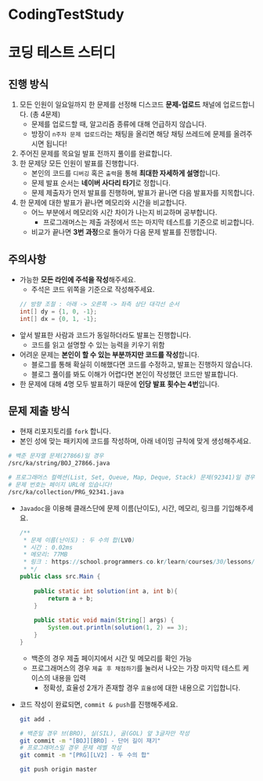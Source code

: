 # CodingTestStudy

# 코딩 테스트 스터디

## 진행 방식

1. 모든 인원이 일요일까지 한 문제를 선정해 디스코드 **문제-업로드** 채널에 업로드합니다. (총 4문제)
    - 문제를 업로드할 때, 알고리즘 종류에 대해 언급하지 않습니다.
    - 방장이 `n주차 문제 업로드`라는 채팅을 올리면 해당 채팅 쓰레드에 문제를 올려주시면 됩니다!
2. 주어진 문제를 목요일 발표 전까지 풀이를 완료합니다.
3. 한 문제당 모든 인원이 발표를 진행합니다.
    - 본인의 코드를 `디버깅` 혹은 `출력`을 통해 **최대한 자세하게 설명**합니다.
    - 문제 발표 순서는 **네이버 사다리 타기**로 정합니다.
    - 문제 제출자가 먼저 발표를 진행하며, 발표가 끝나면 다음 발표자를 지목합니다.
4. 한 문제에 대한 발표가 끝나면 메모리와 시간을 비교합니다.
    - 어느 부분에서 메모리와 시간 차이가 나는지 비교하며 공부합니다.
        - 프로그래머스는 제출 과정에서 뜨는 마지막 테스트를 기준으로 비교합니다.
    - 비교가 끝나면 **3번 과정**으로 돌아가 다음 문제 발표를 진행합니다.

## 주의사항

- 가능한 **모든 라인에 주석을 작성**해주세요.
    - 주석은 코드 위쪽을 기준으로 작성해주세요.
    ```java
    // 방향 조절 : 아래 -> 오른쪽 -> 좌측 상단 대각선 순서
    int[] dy = {1, 0, -1};
    int[] dx = {0, 1, -1};
    ```
- 앞서 발표한 사람과 코드가 동일하더라도 발표는 진행합니다.
    - 코드를 읽고 설명할 수 있는 능력을 키우기 위함
- 어려운 문제는 **본인이 할 수 있는 부분까지만 코드를 작성**합니다.
    - 블로그를 통해 확실히 이해했다면 코드를 수정하고, 발표는 진행하지 않습니다.
    - 블로그 풀이를 봐도 이해가 어렵다면 본인이 작성했던 코드만 발표합니다.
- 한 문제에 대해 4명 모두 발표하기 때문에 **인당 발표 횟수는 4번**입니다.

## 문제 제출 방식

- 현재 리포지토리를 `fork` 합니다.
- 본인 성에 맞는 패키지에 코드를 작성하며, 아래 네이밍 규칙에 맞게 생성해주세요.

```bash
# 백준 문자열 문제(27866)일 경우
/src/ka/string/BOJ_27866.java

# 프로그래머스 컬렉션(List, Set, Queue, Map, Deque, Stack) 문제(92341)일 경우
# 문제 번호는 페이지 URL에 있습니다!
/src/ka/collection/PRG_92341.java
```

- `Javadoc`을 이용해 클래스단에 문제 이름(난이도), 시간, 메모리, 링크를 기입해주세요.

    ```java
    /**
     * 문제 이름(난이도) : 두 수의 합(LV0)
     * 시간 : 0.02ms
     * 메모리: 77MB
     * 링크 : https://school.programmers.co.kr/learn/courses/30/lessons/120802
     * */
    public class src.Main {
        
        public static int solution(int a, int b){
            return a + b;
        }
        
        public static void main(String[] args) {
            System.out.println(solution(1, 2) == 3);
        }
    }
    ```

    - 백준의 경우 제출 페이지에서 시간 및 메모리를 확인 가능
    - 프로그래머스의 경우 `제출 후 채점하기`를 눌러서 나오는 가장 마지막 테스트 케이스의 내용을 입력
        - 정확성, 효율성 2개가 존재할 경우 `효율성`에 대한 내용으로 기입합니다.
- 코드 작성이 완료되면, `commit & push`를 진행해주세요.

    ```bash
    git add .
    
    # 백준일 경우 브(BRO), 실(SIL), 골(GOL) 앞 3글자만 작성
    git commit -m "[BOJ][BRO] - 단어 길이 재기"
    # 프로그래머스일 경우 문제 레벨 작성
    git commit -m "[PRG][LV2] - 두 수의 합"
    
    git push origin master
    ```

